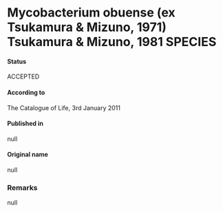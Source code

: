 # Mycobacterium obuense (ex Tsukamura & Mizuno, 1971) Tsukamura & Mizuno, 1981 SPECIES

#### Status
ACCEPTED

#### According to
The Catalogue of Life, 3rd January 2011

#### Published in
null

#### Original name
null

### Remarks
null